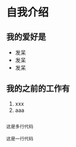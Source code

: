 #  自我介绍
## 我的爱好是
 * 发呆
 * 发呆
 * 发呆
## 我的之前的工作有
 1. xxx
 2. aaa

```javascript

这是多行代码 
```
` 这是一行代码 
`

